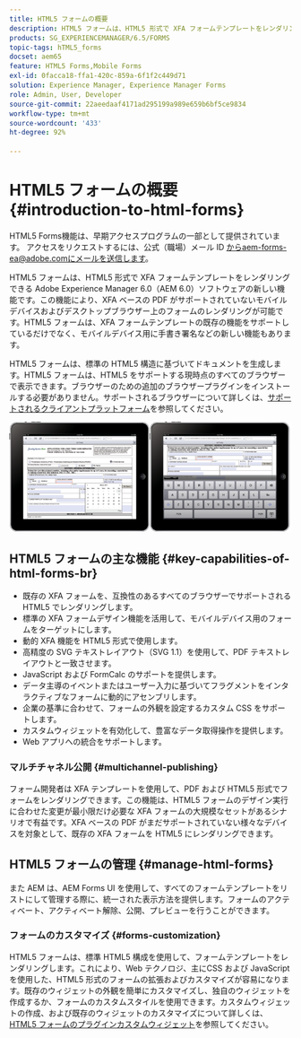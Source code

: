 ```yaml
---
title: HTML5 フォームの概要
description: HTML5 フォームは、HTML5 形式で XFA フォームテンプレートをレンダリングできる Adobe Experience Manager 6.0（AEM 6.0）ソフトウェアの新しい機能です。
products: SG_EXPERIENCEMANAGER/6.5/FORMS
topic-tags: hTML5_forms
docset: aem65
feature: HTML5 Forms,Mobile Forms
exl-id: 0facca18-ffa1-420c-859a-6f1f2c449d71
solution: Experience Manager, Experience Manager Forms
role: Admin, User, Developer
source-git-commit: 22aeedaaf4171ad295199a989e659b6bf5ce9834
workflow-type: tm+mt
source-wordcount: '433'
ht-degree: 92%

---
```


# HTML5 フォームの概要{#introduction-to-html-forms}

<span class="preview"> HTML5 Forms機能は、早期アクセスプログラムの一部として提供されています。 アクセスをリクエストするには、公式（職場）メール ID からaem-forms-ea@adobe.comにメールを送信します。
</span>

HTML5 フォームは、HTML5 形式で XFA フォームテンプレートをレンダリングできる Adobe Experience Manager 6.0（AEM 6.0）ソフトウェアの新しい機能です。この機能により、XFA ベースの PDF がサポートされていないモバイルデバイスおよびデスクトップブラウザー上のフォームのレンダリングが可能です。HTML5 フォームは、XFA フォームテンプレートの既存の機能をサポートしているだけでなく、モバイルデバイス用に手書き署名などの新しい機能もあります。

HTML5 フォームは、標準の HTML5 構造に基づいてドキュメントを生成します。HTML5 フォームは、HTML5 をサポートする現時点のすべてのブラウザーで表示できます。ブラウザーのための追加のブラウザープラグインをインストールする必要がありません。サポートされるブラウザーについて詳しくは、[サポートされるクライアントプラットフォーム](https://adobe.com/go/learn_aemforms_documentation_63_jp)を参照してください。

![HTML5 フォームプレビュー](assets/mobile_form_on_an_ipad_date_14.png)

## HTML5 フォームの主な機能 {#key-capabilities-of-html-forms-br}

* 既存の XFA フォームを、互換性のあるすべてのブラウザーでサポートされる HTML5 でレンダリングします。
* 標準の XFA フォームデザイン機能を活用して、モバイルデバイス用のフォームをターゲットにします。
* 動的 XFA 機能を HTML5 形式で使用します。
* 高精度の SVG テキストレイアウト（SVG 1.1）を使用して、PDF テキストレイアウトと一致させます。
* JavaScript および FormCalc のサポートを提供します。
* データ主導のイベントまたはユーザー入力に基づいてフラグメントをインタラクティブなフォームに動的にアセンブリします。
* 企業の基準に合わせて、フォームの外観を設定するカスタム CSS をサポートします。
* カスタムウィジェットを有効化して、豊富なデータ取得操作を提供します。
* Web アプリへの統合をサポートします。

### マルチチャネル公開 {#multichannel-publishing}

フォーム開発者は XFA テンプレートを使用して、PDF および HTML5 形式でフォームをレンダリングできます。この機能は、HTML5 フォームのデザイン実行に合わせた変更が最小限だけ必要な XFA フォームの大規模なセットがあるシナリオで有益です。XFA ベースの PDF がまだサポートされていない様々なデバイスを対象として、既存の XFA フォームを HTML5 にレンダリングできます。

## HTML5 フォームの管理 {#manage-html-forms}

また AEM は、AEM Forms UI を使用して、すべてのフォームテンプレートをリストにして管理する際に、統一された表示方法を提供します。フォームのアクティベート、アクティベート解除、公開、プレビューを行うことができます。<!--For more information, see [Introduction to managing forms](../../forms/using/introduction-managing-forms.md).-->

### フォームのカスタマイズ {#forms-customization}

HTML5 フォームは、標準 HTML5 構成を使用して、フォームテンプレートをレンダリングします。これにより、Web テクノロジ、主にCSS および JavaScript を使用した、HTML5 形式のフォームの拡張およびカスタマイズが容易になります。既存のウィジェットの外観を簡単にカスタマイズし、独自のウィジェットを作成するか、フォームのカスタムスタイルを使用できます。カスタムウィジェットの作成、および既存のウィジェットのカスタマイズについて詳しくは、[HTML5 フォームのプラグインカスタムウィジェット](/help/forms/custom-widgets.md)を参照してください。
